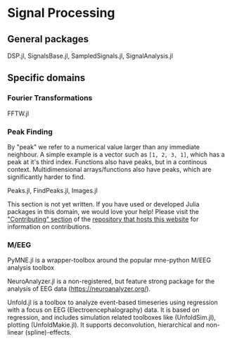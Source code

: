 # Signal Processing
## General packages
DSP.jl, SignalsBase.jl, SampledSignals.jl, SignalAnalysis.jl

## Specific domains
### Fourier Transformations
FFTW.jl

### Peak Finding
By "peak" we refer to a numerical value larger than any immediate neighbour. A simple example is a 
vector such as `[1, 2, 3, 1]`, which has a peak at it's third index. Functions also have peaks, but in a 
continous context. Multidimensional arrays/functions also have peaks, which are significantly harder to find.  

Peaks.jl, FindPeaks.jl, Images.jl

This section is not yet written. If you have used or developed Julia packages in this domain, we would love your help! Please visit the ["Contributing" section](https://github.com/JuliaPackageComparisons/JuliaPackageComparisons.github.io#contributing) of the [repository that hosts this website](https://github.com/JuliaPackageComparisons/JuliaPackageComparisons.github.io) for information on contributions.

### M/EEG
PyMNE.jl is a wrapper-toolbox around the popular mne-python M/EEG analysis toolbox

NeuroAnalyzer.jl is a non-registered, but feature strong package for the analysis of EEG data (https://neuroanalyzer.org/).

Unfold.jl is a toolbox to analyze event-based timeseries using regression with a focus on EEG (Electroencephalography) data. It is based on regression, and includes simulation related toolboxes like (UnfoldSim.jl), plotting (UnfoldMakie.jl). It supports deconvolution, hierarchical and non-linear (spline)-effects.
